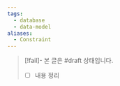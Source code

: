 ```yaml
---
tags:
  - database
  - data-model
aliases:
  - Constraint
---
```

> [!fail]- 본 글은 #draft 상태입니다.
> - [ ] 내용 정리